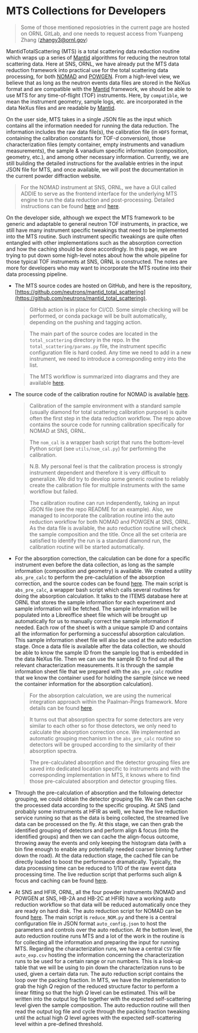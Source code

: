 MTS Collections for Developers
===

> Some of those mentioned reposiotries in the current page are hosted on ORNL GitLab, and one needs to request access from Yuanpeng Zhang (<a href="mailto:zhangy3@ornl.gov">zhangy3@ornl.gov</a>)

MantidTotalScattering (MTS) is a total scattering data reduction routine which wraps up a series of [Mantid](https://mantidproject.org/) algorithms for reducing the neutron total scattering data. Here at SNS, ORNL, we have already put the MTS data reduction framework into practical use for the total scattering data processing, for both [NOMAD](https://neutrons.ornl.gov/nomad) and [POWGEN](https://neutrons.ornl.gov/powgen). From a high-level view, we believe that as long as the neutron events data files are stored in the NeXus format and are compatible with the [Mantid](https://mantidproject.org/) framework, we should be able to use MTS for any time-of-flight (TOF) instruments. Here, by `compatible`, we mean the instrument geometry, sample logs, etc. are incorporated in the data NeXus files and are readable by [Mantid](https://mantidproject.org/).

On the user side, MTS takes in a single JSON file as the input which contains all the information needed for running the data reduction. The information includes the raw data file(s), the calibration file (in `HDF5` format, containing the calibration constants for TOF-$d$ conversion), those characterization files (empty container, empty instruments and vanadium measurements), the sample & vanadium specific information (composition, geometry, etc.), and among other necessary information. Currently, we are still building the detailed instructions for the available entries in the input JSON file for MTS, and once available, we will post the documentation in the current powder diffraction website.

> For the NOMAD instrument at SNS, ORNL, we have a GUI called ADDIE to serve as the frontend interface for the underlying MTS engine to run the data reduction and post-processing. Detailed instructions can be found [here](https://powder.ornl.gov/total_scattering/data_reduction/dr_howto.html) and [here](https://powder.ornl.gov/total_scattering/data_reduction/ts_pp.html).

On the developer side, although we expect the MTS framework to be generic and adaptable to general neutron TOF instruments, in practice, we still have many instrument specific tweakings that need to be implemented into the MTS routine. Such instrument specific tweakings are quite often entangled with other implementations such as the absorption correction and how the caching should be done accordingly. In this page, we are trying to put down some high-level notes about how the whole pipeline for those typical TOF instruments at SNS, ORNL is constructed. The notes are more for developers who may want to incorporate the MTS routine into their data processing pipeline.

- The MTS source codes are hosted on GitHub, and here is the repository, [https://github.com/neutrons/mantid_total_scattering](https://github.com/neutrons/mantid_total_scattering).

    > GitHub action is in place for CI/CD. Some simple checking will be performed, or conda package will be built automatically, depending on the pushing and tagging action.

    > The main part of the source codes are located in the `total_scattering` directory in the repo. In the `total_scattering/params.py` file, the instrument specific configuration file is hard coded. Any time we need to add in a new instrument, we need to introduce a corresponding entry into the list.

    > The MTS workflow is summarized into diagrams and they are available [here](https://powder.ornl.gov/total_scattering/data_reduction/mts_flow.html).

- The source code of the calibration routine for NOMAD is available [here](https://code.ornl.gov/sns-hfir-scse/diffraction/nomad_calibration).

    > Calibration of the sample environment with a standard sample (usually diamond for total scattering calibration purpose) is quite often the first step in the data reduction workflow. The repo above contains the source code for running calibration specifically for NOMAD at SNS, ORNL.

    > The `nom_cal` is a wrapper bash script that runs the bottom-level Python script (see `utils/nom_cal.py`) for performing the calibration.

    > N.B. My personal feel is that the calibration process is strongly instrument dependent and therefore it is very difficult to generalize. We did try to develop some generic routine to reliably create the calibration file for multiple instruments with the same workflow but failed.

    > The calibration routine can run independently, taking an input JSON file (see the repo README for an example). Also, we managed to incorporate the calibration routine into the auto reduction workflow for both NOMAD and POWGEN at SNS, ORNL. As the data file is available, the auto reduction routine will check the sample composition and the title. Once all the set criteria are satisfied to identify the run is a standard diamond run, the calibration routine will be started automatically.

- For the absorption correction, the calculation can be done for a specific instrument even before the data collection, as long as the sample information (composition and geometry) is available. We created a utility `abs_pre_calc` to perform the pre-caclulation of the absorption correction, and the source codes can be found [here](https://code.ornl.gov/sns-hfir-scse/diffraction/abs_pre_calc). The main script is `abs_pre_calc`, a wrapper bash script which calls several routines for doing the absorption calculation. It talks to the ITEMS database here at ORNL that stores the sample information for each experiment and sample information will be fetched. The sample information will be populated into a Libreoffice sheet file which will be brought up automatically for us to manually correct the sample information if needed. Each row of the sheet is with a unique sample ID and contains all the information for performing a successful absorption calculation. This sample information sheet file will also be used at the auto reduction stage. Once a data file is available after the data collection, we should be able to know the sample ID from the sample log that is embedded in the data NeXus file. Then we can use the sample ID to find out all the relevant characterization measurements. It is through the sample information sheet file that we prepared with the `abs_pre_calc` routine that we know the container used for holding the sample (since we need the container information for the absorption calculation).

    > For the absorption calculation, we are using the numerical integration approach within the Paalman-Pings framework. More details can be found [here](https://powder.ornl.gov/total_scattering/data_reduction/mts_abs_ms.html).

    > It turns out that absorption spectra for some detectors are very similar to each other so for those detectors, we only need to calculate the absorption correction once. We implemented an automatic grouping mechanism in the `abs_pre_calc` routine so detectors will be grouped according to the similarity of their absorption spectra.

    > The pre-calculated absorption and the detector grouping files are saved into dedicated location specific to instruments and with the corresponding implementation in MTS, it knows where to find those pre-calculated absorption and detector grouping files.

- Through the pre-calculation of absorption and the following detector grouping, we could obtain the detector grouping file. We can then cache the processed data according to the specific grouping. At SNS (and probably some instruments at HFIR as well), we have the live reduction service running so that as the data is being collected, the streamed live data can be processed on the fly. At this stage, we can then grab the identified grouping of detectors and perform align & focus (into the identified groups) and then we can cache the align-focus outcome, throwing away the events and only keeping the histogram data (with a bin fine enough to enable any potentially needed coarser binning further down the road). At the data reduction stage, the cached file can be directly loaded to boost the performance dramatically. Typically, the data processing time can be reduced to 1/10 of the raw event data processing time. The live reduction script that performs such align & focus and caching can be found [here](https://code.ornl.gov/sns-hfir-scse/diffraction/nomad_livered).

- At SNS and HFIR, ORNL, all the four powder instruments (NOMAD and POWGEN at SNS, HB-2A and HB-2C at HFIR) have a working auto reduction workflow so that data will be reduced automatically once they are ready on hard disk. The auto reduction script for NOMAD can be found [here](https://code.ornl.gov/sns-hfir-scse/diffraction/nomad_autoreduction). The main script is `reduce_NOM.py` and there is a central configuration file in JSON format `auto_config.json` to host the parameters and controls over the auto reduction. At the bottom level, the auto reduction routine runs MTS and a lot of the work in the routine is for collecting all the information and preparing the input for running MTS. Regarding the characterization runs, we have a central `CSV` file `auto_exp.csv` hosting the information concerning the characterization runs to be used for a certain range or run numbers. This is a look-up table that we will be using to pin down the characterization runs to be used, given a certain data run. The auto reduction script contains the loop over the packing fraction. In MTS, we have the implementation to grab the high $Q$ region of the reduced structure factor to perform a linear fitting so that the high $Q$ level can be estimated. This will be written into the output log file together with the expected self-scattering level given the sample composition. The auto reduction routine will then read the output log file and cycle through the packing fraction tweaking until the actual high $Q$ level agrees with the expected self-scattering level within a pre-defined threshold.